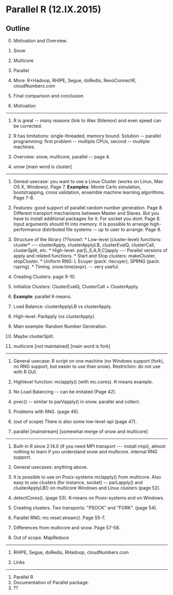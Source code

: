 #                 Parallel R (12.IX.2015)

Outline
-------

  0. Motivation and Overview.
  1. Snow
  2. Multicore
  3. Parallel

  4. More: R+Hadoop, RHIPE, Segue, doRedis, RevoConnectR, cloudNumbers.com
  5. Final comparison and conclusion

0. Motivation
-------------

  1. R is great -- many reasons (link to Alex Shlemov) and even speed can be corrected.
  2. R has limitations: single-threaded, memory bound. Solution -- parallel programming: first problem -- multiple CPUs, second -- multiple machines. 
  3. Overview: snow, multicore, parallel -- page 4.

1. snow [main word is cluster]
------------------------------
  
  1. Geneal usecase: you want to use a Linux Cluster (works on Linux, Mac OS X, Windows). Page 7.
     __Examples__: Monte Carlo simulation, bootstrapping, cross validation, ensemble machine learning algorithms. Page 7-8.
  2. Features: good support of parallel random number generation. Page 8.
               Different transport mechanisms between Master and Slaves. But you have to install additional packages for it. For socket you dont. Page 8.
               Input arguments should fit into memory. it is possible to arrange high-performance distributed file systems -- up to user to arrange. Page 8.  
  3. Structure of the library (??snow):
    * Low-level (cluster-level) functions: cluster* --- clusterApply, clusterApplyLB, clusterEvalQ, clusterCall, clusterSplit, etc.
    * High-level: par[L,S,A,R,C]apply --- Parallel versions of apply and related functions.
    * Start and Stop clusters: makeCluster, stopCluster.
    * Uniform RNG: L Ecuyer (pack: rlecuyer), SPRNG (pack: rsprng).
    * Timing. snow.time(expr). -- very useful.

  4. Creating Clusters: page 9-10.
  5. Initialize Clusters: ClusterEvalQ, ClusterCall + ClusterApply.
  6. __Example__: parallel K-means.
  7. Load Balance: clusterApplyLB vs clusterApply.
  8. High-level: ParApply (vs clusterApply).
  9. Main example: Random Number Generation.
  10. Maybe clusterSplit.

2. multicore [not maintained] [main word is fork]
-------------------------------------------------

  1. General usecase: R script on one machine (no Windows support (fork), no RNG support, but easier to use than snow). Restriction: do not use with R GUI.
  2. Highlevel function: mclapply() (with mc.cores). K-means example.
  3. No Load Balancing -- can be imitated (Page 42).
  4. pvec() -- similar to parVapply() in snow. parallel and collect.
  5. Problems with RNG. (page 46).
  6. (out of scope) There is also some low-level-api (page 47).

3. parallel [mainstream] [somewhat merge of snow and multicore]
---------------------------------------------------------------

  1. Built-in R since 2.14.0 (if you need MPI transport --- install rmpi), almost nothing to learn if you understand snow and multicore. internal RNG support.
  2. General usecases: anything above.
  3. It is possible to use on Posix-systems mclapply() from multicore. Also easy to use clusters (for instance, socket) -- parLapply() and clusterApplyLB() on multicore Windows and Linux clusters (page 52).
  4. detectCores(). (page 53). K-means on Posix-systems and on Windows.
  5. Creating clusters. Two transports: "PSOCK" and "FORK". (page 54).
  6. Parallel RNG: mc.reset.stream(). Page 55-7.
  7. Differences from multicore and snow. Page 57-58. 

4. Out of scope. MapReduce
--------------------------

  1. RHIPE, Segue, doRedis, RHadoop, cloudNumbers.com

5. Links
--------

  1. Parallel R
  2. Documentation of Parallel package.
  3. ??

